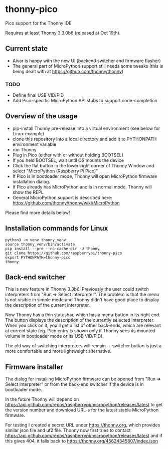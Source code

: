 # thonny-pico
Pico support for the Thonny IDE

Requires at least Thonny 3.3.0b6 (released at Oct 19th).

## Current state
* Aivar is happy with the new UI (backend switcher and firmware flasher)
* The general part of MicroPython support still needs some tweaks (this is being dealt with at https://github.com/thonny/thonny) 

### TODO
* Define final USB VID/PID  
* Add Pico-specific MicroPython API stubs to support code-completion

## Overview of the usage

* pip-install Thonny pre-release into a virtual environment (see below for Linux example)
* clone this repository into a local directory and add it to PYTHONPATH environment variable
* run Thonny
* Plug in Pico (either with or without holding BOOTSEL)
* If you held BOOTSEL, wait until OS mounts the device
* Click the flat button in the lower-right corner of Thonny Window and select "MicroPython (Raspberry Pi Pico)"
* If Pico is in bootloader mode, Thonny will open MicroPython firmware installation dialog.
* If Pico already has MicroPython and is in normal mode, Thonny will show the REPL
* General MicroPython support is described here: https://github.com/thonny/thonny/wiki/MicroPython

Please find more details below!

## Installation commands for Linux
```
python3 -m venv thonny_venv
source thonny_venv/bin/activate
pip install --pre --no-cache-dir -U thonny
git clone https://github.com/raspberrypi/thonny-pico
export PYTHONPATH=thonny-pico
thonny
```

## Back-end switcher

This is new feature in Thonny 3.3b6. Previously the user could switch interpreters from "Run => Select interpreter". 
The problem is that the menu is not visible in simple mode and Thonny didn't have good place to display the description
of the current interpreter.

Now Thonny has a thin statusbar, which has a menu-button in its right end. The button displays the description 
of the currently selected interpreter. When you click on it, you'll get a list of other back-ends, which are relevant 
at current state (eg. Pico entry is shown only if Thonny sees its mounted volume in bootloader mode or its USB VID/PID).

The old way of switching interpreters will remain -- switcher button is just a more comfortable and more lightweight
alternative.


## Firmware installer
The dialog for installing MicroPython firmware can be opened from "Run => Select interpreter" or from the back-end 
switcher if the device is in bootloader mode.

In the future Thonny will depend on https://api.github.com/repos/raspberrypi/micropython/releases/latest 
to get the version number and download URL-s for the latest stable MicroPython firmware.

For testing I created a secret URL under https://thonny.org, which provides similar json file and uf2 file.
Thonny now first tries to contact https://api.github.com/repos/raspberrypi/micropython/releases/latest and 
if this gives 404, it falls back to https://thonny.org/45624345807/index.json 

